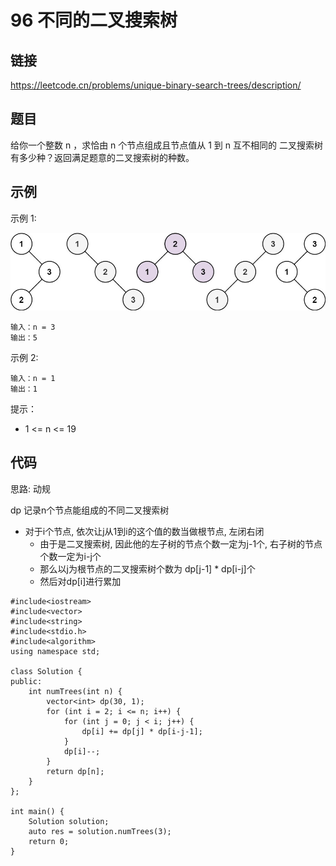 # 96 不同的二叉搜索树
## 链接
https://leetcode.cn/problems/unique-binary-search-trees/description/

## 题目 
给你一个整数 n ，求恰由 n 个节点组成且节点值从 1 到 n 互不相同的 二叉搜索树 有多少种？返回满足题意的二叉搜索树的种数。

## 示例
示例 1:

![](img/7example1.jpg)
```
输入：n = 3
输出：5
```
示例 2:
```
输入：n = 1
输出：1
```

提示：

- 1 <= n <= 19

## 代码
思路: 动规

dp 记录n个节点能组成的不同二叉搜索树
- 对于i个节点, 依次让j从1到i的这个值的数当做根节点, 左闭右闭
    - 由于是二叉搜索树, 因此他的左子树的节点个数一定为j-1个, 右子树的节点个数一定为i-j个
    - 那么以j为根节点的二叉搜索树个数为 dp[j-1] * dp[i-j]个
    - 然后对dp[i]进行累加

```
#include<iostream>
#include<vector>
#include<string>
#include<stdio.h>
#include<algorithm>
using namespace std;

class Solution {
public:
    int numTrees(int n) {
        vector<int> dp(30, 1);
        for (int i = 2; i <= n; i++) {
            for (int j = 0; j < i; j++) {
                dp[i] += dp[j] * dp[i-j-1];
            }
            dp[i]--;
        }
        return dp[n];
    }
};

int main() {
    Solution solution;
    auto res = solution.numTrees(3);
    return 0;
}
```